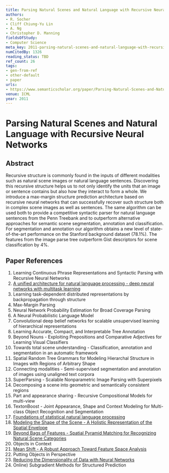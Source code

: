 ```yaml
---
title: Parsing Natural Scenes and Natural Language with Recursive Neural Networks
authors:
- R. Socher
- Cliff Chiung-Yu Lin
- A. Ng
- Christopher D. Manning
fieldsOfStudy:
- Computer Science
meta_key: 2011-parsing-natural-scenes-and-natural-language-with-recursive-neural-networks
numCitedBy: 1326
reading_status: TBD
ref_count: 26
tags:
- gen-from-ref
- other-default
- paper
urls:
- https://www.semanticscholar.org/paper/Parsing-Natural-Scenes-and-Natural-Language-with-Socher-Lin/9c0ddf74f87d154db88d79c640578c1610451eec?sort=total-citations
venue: ICML
year: 2011
---
```


# Parsing Natural Scenes and Natural Language with Recursive Neural Networks

## Abstract

Recursive structure is commonly found in the inputs of different modalities such as natural scene images or natural language sentences. Discovering this recursive structure helps us to not only identify the units that an image or sentence contains but also how they interact to form a whole. We introduce a max-margin structure prediction architecture based on recursive neural networks that can successfully recover such structure both in complex scene images as well as sentences. The same algorithm can be used both to provide a competitive syntactic parser for natural language sentences from the Penn Treebank and to outperform alternative approaches for semantic scene segmentation, annotation and classification. For segmentation and annotation our algorithm obtains a new level of state-of-the-art performance on the Stanford background dataset (78.1%). The features from the image parse tree outperform Gist descriptors for scene classification by 4%.

## Paper References

1. Learning Continuous Phrase Representations and Syntactic Parsing with Recursive Neural Networks
2. [A unified architecture for natural language processing - deep neural networks with multitask learning](2008-a-unified-architecture-for-natural-language-processing-deep-neural-networks-with-multitask-learning)
3. Learning task-dependent distributed representations by backpropagation through structure
4. Max-Margin Parsing
5. Neural Network Probability Estimation for Broad Coverage Parsing
6. A Neural Probabilistic Language Model
7. Convolutional deep belief networks for scalable unsupervised learning of hierarchical representations
8. Learning Accurate, Compact, and Interpretable Tree Annotation
9. Beyond Nouns - Exploiting Prepositions and Comparative Adjectives for Learning Visual Classifiers
10. Towards total scene understanding - Classification, annotation and segmentation in an automatic framework
11. Spatial Random Tree Grammars for Modeling Hierarchal Structure in Images with Regions of Arbitrary Shape
12. Connecting modalities - Semi-supervised segmentation and annotation of images using unaligned text corpora
13. SuperParsing - Scalable Nonparametric Image Parsing with Superpixels
14. Decomposing a scene into geometric and semantically consistent regions
15. Part and appearance sharing - Recursive Compositional Models for multi-view
16. TextonBoost - Joint Appearance, Shape and Context Modeling for Multi-class Object Recognition and Segmentation
17. [Foundations of statistical natural language processing](2002-foundations-of-statistical-natural-language-processing)
18. [Modeling the Shape of the Scene - A Holistic Representation of the Spatial Envelope](2004-modeling-the-shape-of-the-scene-a-holistic-representation-of-the-spatial-envelope)
19. [Beyond Bags of Features - Spatial Pyramid Matching for Recognizing Natural Scene Categories](2006-beyond-bags-of-features-spatial-pyramid-matching-for-recognizing-natural-scene-categories)
20. Objects in Context
21. [Mean Shift - A Robust Approach Toward Feature Space Analysis](2002-mean-shift-a-robust-approach-toward-feature-space-analysis)
22. Putting Objects in Perspective
23. [Reducing the Dimensionality of Data with Neural Networks](2006-reducing-the-dimensionality-of-data-with-neural-networks)
24. Online) Subgradient Methods for Structured Prediction

